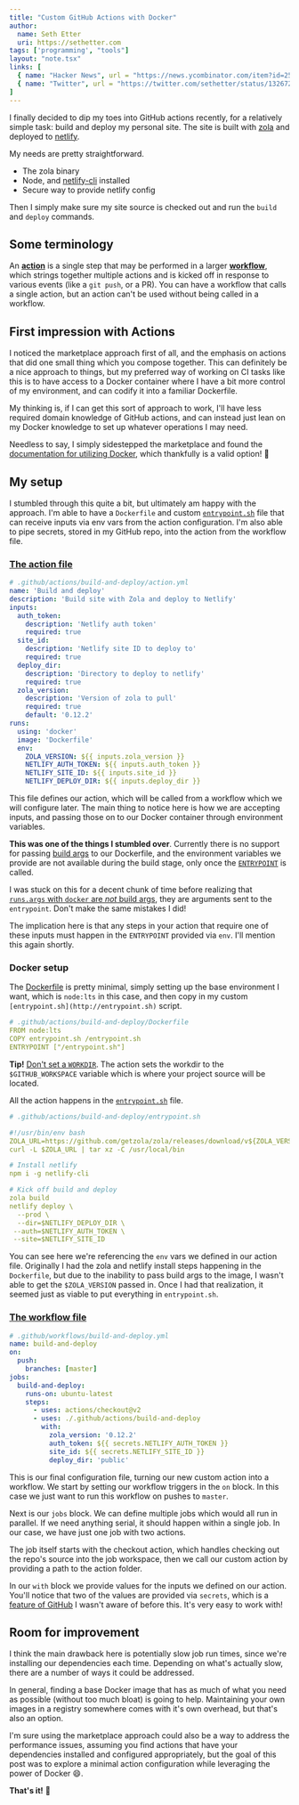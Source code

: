 ```yaml
---
title: "Custom GitHub Actions with Docker"
author:
  name: Seth Etter
  uri: https://sethetter.com
tags: ['programming', "tools"] 
layout: "note.tsx"
links: [
  { name: "Hacker News", url = "https://news.ycombinator.com/item?id=25066079" },
  { name: "Twitter", url = "https://twitter.com/sethetter/status/1326729005337341953" },
]
---
```


I finally decided to dip my toes into GitHub actions recently, for a relatively simple task: build and deploy my personal site. The site is built with [zola](https://getzola.org) and deployed to [netlify](https://netlify.com).

My needs are pretty straightforward.

- The zola binary
- Node, and [netlify-cli](https://www.npmjs.com/package/netlify-cli) installed
- Secure way to provide netlify config

Then I simply make sure my site source is checked out and run the `build` and `deploy` commands.

## Some terminology

An [**action**](https://docs.github.com/en/free-pro-team@latest/actions/creating-actions/about-actions) is a single step that may be performed in a larger [**workflow**](https://docs.github.com/en/free-pro-team@latest/actions/reference/workflow-syntax-for-github-actions), which strings together multiple actions and is kicked off in response to various events (like a `git push`, or a PR). You can have a workflow that calls a single action, but an action can't be used without being called in a workflow.

## First impression with Actions

I noticed the marketplace approach first of all, and the emphasis on actions that did one small thing which you compose together. This can definitely be a nice approach to things, but my preferred way of working on CI tasks like this is to have access to a Docker container where I have a bit more control of my environment, and can codify it into a familiar Dockerfile.

My thinking is, if I can get this sort of approach to work, I'll have less required domain knowledge of GitHub actions, and can instead just lean on my Docker knowledge to set up whatever operations I may need.

Needless to say, I simply sidestepped the marketplace and found the [documentation for utilizing Docker](https://docs.github.com/en/free-pro-team@latest/actions/creating-actions/creating-a-docker-container-action), which thankfully is a valid option! 🎉

## My setup

I stumbled through this quite a bit, but ultimately am happy with the approach. I'm able to have a `Dockerfile` and custom [`entrypoint.sh`](https://docs.docker.com/engine/reference/builder/#entrypoint) file that can receive inputs via env vars from the action configuration. I'm also able to pipe secrets, stored in my GitHub repo, into the action from the workflow file.

### [The action file](https://github.com/sethetter/seth.computer/blob/1e916825348e2ee2f401b5204811c18e394432e3/.github/actions/build-and-deploy/action.yml)

```yaml
# .github/actions/build-and-deploy/action.yml
name: 'Build and deploy'
description: 'Build site with Zola and deploy to Netlify'
inputs:
  auth_token:
    description: 'Netlify auth token'
    required: true
  site_id:
    description: 'Netlify site ID to deploy to'
    required: true
  deploy_dir:
    description: 'Directory to deploy to netlify'
    required: true
  zola_version:
    description: 'Version of zola to pull'
    required: true
    default: '0.12.2'
runs:
  using: 'docker'
  image: 'Dockerfile'
  env:
    ZOLA_VERSION: ${{ inputs.zola_version }}
    NETLIFY_AUTH_TOKEN: ${{ inputs.auth_token }}
    NETLIFY_SITE_ID: ${{ inputs.site_id }}
    NETLIFY_DEPLOY_DIR: ${{ inputs.deploy_dir }}
```

This file defines our action, which will be called from a workflow which we will configure later. The main thing to notice here is how we are accepting inputs, and passing those on to our Docker container through environment variables.

**This was one of the things I stumbled over**. Currently there is no support for passing [build args](https://docs.docker.com/engine/reference/commandline/build/#set-build-time-variables---build-arg) to our Dockerfile, and the environment variables we provide are not available during the build stage, only once the [`ENTRYPOINT`](https://docs.docker.com/engine/reference/builder/#entrypoint) is called.

I was stuck on this for a decent chunk of time before realizing that [`runs.args` with `docker` are *not* build args](https://docs.github.com/en/free-pro-team@latest/actions/creating-actions/metadata-syntax-for-github-actions#runsargs), they are arguments sent to the `entrypoint`. Don't make the same mistakes I did!

The implication here is that any steps in your action that require one of these inputs must happen in the `ENTRYPOINT` provided via `env`. I'll mention this again shortly.

### Docker setup

The [Dockerfile](https://github.com/sethetter/seth.computer/blob/4fdf1675084628f6ddd3aaa31aaa05a1a118b1d6/.github/actions/build-and-deploy/Dockerfile) is pretty minimal, simply setting up the base environment I want, which is `node:lts` in this case, and then copy in my custom `[entrypoint.sh](http://entrypoint.sh)` script.

```yaml
# .github/actions/build-and-deploy/Dockerfile
FROM node:lts
COPY entrypoint.sh /entrypoint.sh
ENTRYPOINT ["/entrypoint.sh"]
```

**Tip!** [Don't set a `WORKDIR`](https://docs.github.com/en/free-pro-team@latest/actions/creating-actions/dockerfile-support-for-github-actions#workdir). The action sets the workdir to the `$GITHUB_WORKSPACE` variable which is where your project source will be located.

All the action happens in the [`entrypoint.sh`](https://github.com/sethetter/seth.computer/blob/1e916825348e2ee2f401b5204811c18e394432e3/.github/actions/build-and-deploy/entrypoint.sh) file.

```yaml
# .github/actions/build-and-deploy/entrypoint.sh

#!/usr/bin/env bash
ZOLA_URL=https://github.com/getzola/zola/releases/download/v${ZOLA_VERSION}/zola-v${ZOLA_VERSION}-x86_64-unknown-linux-gnu.tar.gz
curl -L $ZOLA_URL | tar xz -C /usr/local/bin

# Install netlify
npm i -g netlify-cli

# Kick off build and deploy
zola build
netlify deploy \
  --prod \
  --dir=$NETLIFY_DEPLOY_DIR \
 --auth=$NETLIFY_AUTH_TOKEN \
 --site=$NETLIFY_SITE_ID
```

You can see here we're referencing the `env` vars we defined in our action file. Originally I had the zola and netlify install steps happening in the `Dockerfile`, but due to the inability to pass build args to the image, I wasn't able to get the `$ZOLA_VERSION` passed in. Once I had that realization, it seemed just as viable to put everything in `entrypoint.sh`.

### [The workflow file](https://github.com/sethetter/seth.computer/blob/4fdf1675084628f6ddd3aaa31aaa05a1a118b1d6/.github/workflows/build-and-deploy.yml)

```yaml
# .github/workflows/build-and-deploy.yml
name: build-and-deploy
on:
  push:
    branches: [master]
jobs:
  build-and-deploy:
    runs-on: ubuntu-latest
    steps:
      - uses: actions/checkout@v2
      - uses: ./.github/actions/build-and-deploy
        with:
          zola_version: '0.12.2'
          auth_token: ${{ secrets.NETLIFY_AUTH_TOKEN }}
          site_id: ${{ secrets.NETLIFY_SITE_ID }}
          deploy_dir: 'public'
```

This is our final configuration file, turning our new custom action into a workflow. We start by setting our workflow triggers in the `on` block. In this case we just want to run this workflow on pushes to `master`.

Next is our `jobs` block. We can define multiple jobs which would all run in parallel. If we need anything serial, it should happen within a single job. In our case, we have just one job with two actions.

The job itself starts with the checkout action, which handles checking out the repo's source into the job workspace, then we call our custom action by providing a path to the action folder.

In our `with` block we provide values for the inputs we defined on our action. You'll notice that two of the values are provided via `secrets`, which is a [feature of GitHub](https://docs.github.com/en/free-pro-team@latest/actions/reference/encrypted-secrets) I wasn't aware of before this. It's very easy to work with!

## Room for improvement

I think the main drawback here is potentially slow job run times, since we're installing our dependencies each time. Depending on what's actually slow, there are a number of ways it could be addressed.

In general, finding a base Docker image that has as much of what you need as possible (without too much bloat) is going to help. Maintaining your own images in a registry somewhere comes with it's own overhead, but that's also an option.

I'm sure using the marketplace approach could also be a way to address the performance issues, assuming you find actions that have your dependencies installed and configured appropriately, but the goal of this post was to explore a minimal action configuration while leveraging the power of Docker 😄.

**That's it!** 👋
